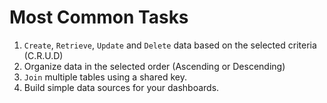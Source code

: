 # Most Common Tasks

1. `Create`, `Retrieve`, `Update` and `Delete` data based on the selected criteria (C.R.U.D)
2. Organize data in the selected order (Ascending or Descending)
3. `Join` multiple tables using a shared key.
4. Build simple data sources for your dashboards.
